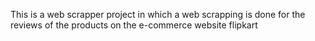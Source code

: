 This is a web scrapper project in which a web scrapping is done for the reviews of the products on the e-commerce website flipkart
